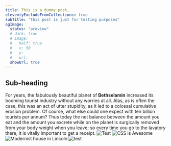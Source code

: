 ```yaml
---
title: This is a dummy post,
eleventyExcludeFromCollections: true
subTitle: "this post is just for testing purposes"
ogImage:
  status: "preview"
  # dark: true
  # image:
  #   half: true
  #   x: 50
  #   y: 
  #   url: 
  showUrl: true
---
```

## Sub-heading

For years, the fabulously beautiful planet of **Bethselamin** increased its booming tourist industry without any worries at all. Alas, as is often the case, this was an act of utter stupidity, as it led to a colossal cumulative erosion problem. Of course, what else could one expect with ten billion tourists per annum? Thus today the net balance between the amount you eat and the amount you excrete while on the planet is surgically removed from your body weight when you leave; so every time you go to the lavatory there, it is vitally important to get a receipt.
![Test](/img/dletorey-avatar.jpg)
![CSS is Awesome](/img/css-is-awesome-nowrap.png)
![Modernist house in Lincoln](/img/og-images/lincoln-modern-building.png)
<img src="/img/dletorey-avatar.jpg" alt="test" />
